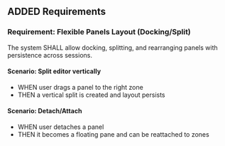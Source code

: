 ## ADDED Requirements

### Requirement: Flexible Panels Layout (Docking/Split)
The system SHALL allow docking, splitting, and rearranging panels with persistence across sessions.

#### Scenario: Split editor vertically
- WHEN user drags a panel to the right zone
- THEN a vertical split is created and layout persists

#### Scenario: Detach/Attach
- WHEN user detaches a panel
- THEN it becomes a floating pane and can be reattached to zones
